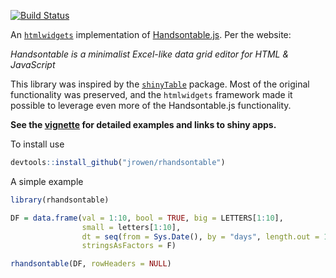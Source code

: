 [![Build Status](https://travis-ci.org/jrowen/rhandsontable.svg?branch=master)](https://travis-ci.org/jrowen/rhandsontable)

An [`htmlwidgets`](http://www.htmlwidgets.org/) implementation of [Handsontable.js](http://http://handsontable.com/).  Per the website:

*Handsontable is a minimalist Excel-like data grid editor for HTML & JavaScript*

This library was inspired by the [`shinyTable`](https://github.com/trestletech/shinyTable) package.  Most of the original functionality was preserved, and the `htmlwidgets` framework made it possible to leverage even more of the Handsontable.js functionality.

**See the [vignette](http://rpubs.com/jrowen/intro_rhandsontable) for detailed examples and links to shiny apps.**

To install use
```R
devtools::install_github("jrowen/rhandsontable")
```

A simple example
```R
library(rhandsontable)

DF = data.frame(val = 1:10, bool = TRUE, big = LETTERS[1:10],
                small = letters[1:10],
                dt = seq(from = Sys.Date(), by = "days", length.out = 10),
                stringsAsFactors = F)

rhandsontable(DF, rowHeaders = NULL)
```
